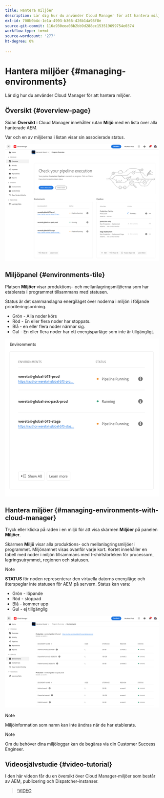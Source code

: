 ```yaml
---
title: Hantera miljöer
description: Lär dig hur du använder Cloud Manager för att hantera miljöer.
exl-id: 700b0b4c-1e1a-4993-b366-426b14a98f8e
source-git-commit: 116a930eea08b2bb9d288ec153519699754e0374
workflow-type: tm+mt
source-wordcount: '277'
ht-degree: 0%

---
```



# Hantera miljöer {#managing-environments}

Lär dig hur du använder Cloud Manager för att hantera miljöer.

## Översikt {#overview-page}

Sidan **Översikt** i Cloud Manager innehåller rutan **Miljö** med en lista över alla hanterade AEM.

Var och en av miljöerna i listan visar sin associerade status.

![Översiktssida](/help/assets/Manage-Environ-Overview.png)

## Miljöpanel {#environments-tile}

Platsen **Miljöer** visar produktions- och mellanlagringsmiljöerna som har etablerats i programmet tillsammans med statusen.

Status är det sammanslagna energiläget över noderna i miljön i följande prioriteringsordning.

* Grön - Alla noder körs
* Röd - En eller flera noder har stoppats.
* Blå - en eller flera noder närmar sig.
* Gul - En eller flera noder har ett energisparläge som inte är tillgängligt.

![Miljöpanel](/help/assets/Environments-card-new.png)

## Hantera miljöer {#managing-environments-with-cloud-manager}

Tryck eller klicka på raden i en miljö för att visa skärmen **Miljöer** på panelen **Miljöer**.

Skärmen **Miljö** visar alla produktions- och mellanlagringsmiljöer i programmet. Miljönamnet visas ovanför varje kort. Kortet innehåller en tabell med noder i miljön tillsammans med t-shirtstorleken för processorn, lagringsutrymmet, regionen och statusen.

>[!NOTE]
>
>**STATUS** för noden representerar den virtuella datorns energiläge och återspeglar inte statusen för AEM på servern. Status kan vara:

* Grön - löpande
* Röd - stoppad
* Blå - kommer upp
* Gul - ej tillgänglig

![Fliken Miljö](/help/assets/Environments-tab.png)

>[!NOTE]
>
>Miljöinformation som namn kan inte ändras när de har etablerats.

>[!NOTE]
>
>Om du behöver dina miljöloggar kan de begäras via din Customer Success Engineer.

## Videosjälvstudie {#video-tutorial}

I den här videon får du en översikt över Cloud Manager-miljöer som består av AEM, publicering och Dispatcher-instanser.

>[!VIDEO](https://video.tv.adobe.com/v/26318/)
